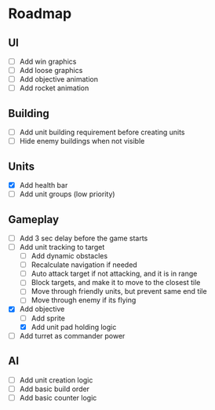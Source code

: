 # Roadmap

## UI

- [ ] Add win graphics
- [ ] Add loose graphics
- [ ] Add objective animation
- [ ] Add rocket animation

## Building

- [ ] Add unit building requirement before creating units
- [ ] Hide enemy buildings when not visible

## Units

- [X] Add health bar
- [ ] Add unit groups (low priority)

## Gameplay

- [ ] Add 3 sec delay before the game starts
- [ ] Add unit tracking to target
  - [ ] Add dynamic obstacles
  - [ ] Recalculate navigation if needed
  - [ ] Auto attack target if not attacking, and it is in range
  - [ ] Block targets, and make it to move to the closest tile
  - [ ] Move through friendly units, but prevent same end tile
  - [ ] Move through enemy if its flying
- [X] Add objective
  - [ ] Add sprite
  - [X] Add unit pad holding logic
- [ ] Add turret as commander power
    
## AI

- [ ] Add unit creation logic
- [ ] Add basic build order
- [ ] Add basic counter logic